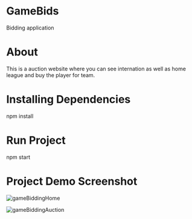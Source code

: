 # GameBids
Bidding application

# About
This is a auction website where you can see internation as well as home league and buy the player for team.

# Installing Dependencies 
npm install

# Run Project
npm start

# Project Demo Screenshot

![gameBiddingHome](https://user-images.githubusercontent.com/82098476/188358609-d6bdc6d6-b5e6-4728-9fe2-d1ae8861e0eb.png)

![gameBiddingAuction](https://user-images.githubusercontent.com/82098476/188358915-9bea3034-35bf-4222-9eb4-c52b48800f91.png)
